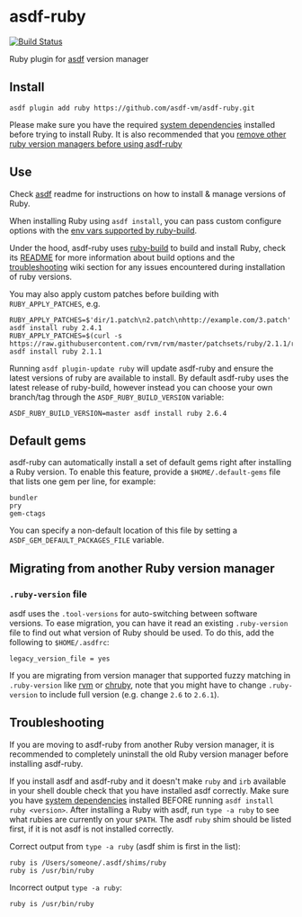 # asdf-ruby

[![Build Status](https://github.com/asdf-vm/asdf-ruby/actions/workflows/ci.yml/badge.svg?branch=master)](https://github.com/asdf-vm/asdf-ruby/actions/workflows/ci.yml?query=branch%3Amaster++)

Ruby plugin for [asdf](https://github.com/asdf-vm/asdf) version manager

## Install

```
asdf plugin add ruby https://github.com/asdf-vm/asdf-ruby.git
```

Please make sure you have the required [system dependencies](https://github.com/rbenv/ruby-build/wiki#suggested-build-environment) installed before trying to install Ruby. It is also recommended that you [remove other ruby version managers before using asdf-ruby](#troubleshooting)

## Use

Check [asdf](https://github.com/asdf-vm/asdf) readme for instructions on how to install & manage versions of Ruby.

When installing Ruby using `asdf install`, you can pass custom configure options with the [env vars supported by ruby-build](https://github.com/rbenv/ruby-build#custom-build-configuration).

Under the hood, asdf-ruby uses [ruby-build](https://github.com/rbenv/ruby-build) to build and install Ruby, check its [README](https://github.com/rbenv/ruby-build/blob/master/README.md) for more information about build options and the [troubleshooting](https://github.com/rbenv/ruby-build/wiki#troubleshooting) wiki section for any issues encountered during installation of ruby versions.

You may also apply custom patches before building with `RUBY_APPLY_PATCHES`, e.g.

```
RUBY_APPLY_PATCHES=$'dir/1.patch\n2.patch\nhttp://example.com/3.patch' asdf install ruby 2.4.1
RUBY_APPLY_PATCHES=$(curl -s https://raw.githubusercontent.com/rvm/rvm/master/patchsets/ruby/2.1.1/railsexpress) asdf install ruby 2.1.1
```

Running `asdf plugin-update ruby` will update asdf-ruby and ensure the latest versions of ruby are available to install. By default asdf-ruby uses the latest release of ruby-build, however instead you can choose your own branch/tag through the `ASDF_RUBY_BUILD_VERSION` variable:

```
ASDF_RUBY_BUILD_VERSION=master asdf install ruby 2.6.4
```

## Default gems

asdf-ruby can automatically install a set of default gems right after
installing a Ruby version. To enable this feature, provide a
`$HOME/.default-gems` file that lists one gem per line, for example:

```
bundler
pry
gem-ctags
```

You can specify a non-default location of this file by setting a `ASDF_GEM_DEFAULT_PACKAGES_FILE` variable.

## Migrating from another Ruby version manager

### `.ruby-version` file

asdf uses the `.tool-versions` for auto-switching between software versions.
To ease migration, you can have it read an existing `.ruby-version` file to
find out what version of Ruby should be used. To do this, add the following to
`$HOME/.asdfrc`:

    legacy_version_file = yes

If you are migrating from version manager that supported fuzzy matching in `.ruby-version`
like [rvm](https://github.com/rvm/rvm) or [chruby](https://github.com/postmodern/chruby),
note that you might have to change `.ruby-version` to include full version (e.g. change `2.6` to `2.6.1`).

## Troubleshooting

If you are moving to asdf-ruby from another Ruby version manager, it is recommended to completely uninstall the old Ruby version manager before installing asdf-ruby.

If you install asdf and asdf-ruby and it doesn't make `ruby` and `irb` available in your shell double check that you have installed asdf correctly. Make sure you have [system dependencies](https://github.com/rbenv/ruby-build/wiki#suggested-build-environment) installed BEFORE running `asdf install ruby <version>`. After installing a Ruby with asdf, run `type -a ruby` to see what rubies are currently on your `$PATH`. The asdf `ruby` shim should be listed first, if it is not asdf is not installed correctly.

Correct output from `type -a ruby` (asdf shim is first in the list):

```
ruby is /Users/someone/.asdf/shims/ruby
ruby is /usr/bin/ruby
```

Incorrect output `type -a ruby`:

```
ruby is /usr/bin/ruby
```
